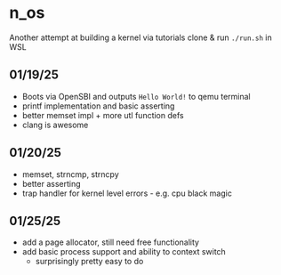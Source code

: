 # n_os
Another attempt at building a kernel via tutorials
clone & run `./run.sh` in WSL

## 01/19/25
- Boots via OpenSBI and outputs `Hello World!` to qemu terminal
- printf implementation and basic asserting
- better memset impl + more utl function defs
- clang is awesome

## 01/20/25
- memset, strncmp, strncpy
- better asserting
- trap handler for kernel level errors - e.g. cpu black magic

## 01/25/25
- add a page allocator, still need free functionality
- add basic process support and ability to context switch
    - surprisingly pretty easy to do